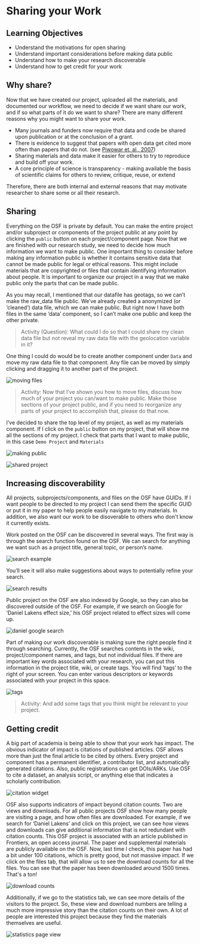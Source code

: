 # Sharing your Work


## Learning Objectives
* Understand the motivations for open sharing
* Understand important considerations before making data public
* Understand how to make your research discoverable	
* Understand how to get credit for your work


## Why share?

Now that we have created our project, uploaded all the materials, and documented our workflow, we need to decide if we want share our work, and if so what parts of it do we want to share? There are many different reasons why you might want to share your work. 
* Many journals and funders now require that data and code be shared upon publication or at the conclusion of a grant. 
* There is evidence to suggest that papers with open data get cited more often than papers that do not. (see [Piwowar et. al., 2007](http://journals.plos.org/plosone/article?id=10.1371/journal.pone.0000308))
* Sharing materials and data make it easier for others to try to reproduce and build off your work. 
* A core principle of science is transparency - making available the basis of scientific claims for others to review, critique, reuse, or extend

Therefore, there are both internal and external reasons that may motivate researcher to share some or all their research.

## Sharing

Everything on the OSF is private by default. You can make the entire project and/or subproject or components of the project public at any point by clicking the `public` button on each project/component page. Now that we are finished with our research study, we need to decide how much information we want to make public. One important thing to consider before making any information public is whether it contains sensitive data that cannot be made public for legal or ethical reasons. This might include materials that are copyrighted or files that contain identifying information about people.  It is important to organize our project in a way that we make public only the parts that can be made public. 

As you may recall, I mentioned that our datafile has geotags, so we can’t make the raw_data file public. We’ve already created a anonymized (or ‘cleaned’) data file, which we can make public. But right now I have both files in the same ‘data’ component, so I can’t make one public and keep the other private.

> Activity (Question): What could I do so that I could share my clean data file but not reveal my raw data file with the geolocation variable in it?

One thing I could do would be to create another component under `Data` and move my raw data file to that component. Any file can be moved by simply clicking and dragging it to another part of the project. 

![moving files](Sharing_figs/moving_files.png)

> Activity: Now that I’ve shown you how to move files, discuss how much of your project you can/want to make public. Make those sections of your project public, and if you need to reorganize any parts of your project to accomplish that, please do that now.

I’ve decided to share the top level of my project, as well as my materials component. If I click on the `public` button on my project, that will show me all the sections of my project. I check that parts that I want to make public, in this case `Demo Project` and `Materials`

![making public](Sharing_figs/make_public.png)

![shared project](Sharing_figs/public_project.png)

## Increasing discoverability
 
All projects, subprojects/components, and files on the OSF have GUIDs. If I want people to be directed to my project I can send them the specific GUID or put it in my paper to help people easily navigate to my materials. In addition, we also want our work to be disoverable to others who don't know it currently exists. 

Work posted on the OSF can be discovered in several ways. The first way is through the search function found on the OSF. We can search for anything we want such as a project title, general topic, or person’s name.  

![search example](Sharing_figs/osf_search.png)

You’ll see it will also make suggestions about ways to potentially refine your search.

![search results](Sharing_figs/search_results.png)

Public project on the OSF are also indexed by Google, so they can also be discovered outside of the OSF. For example, if we search on Google for ‘Daniel Lakens effect size,' his OSF project related to effect sizes will come up.  

![daniel google search](Sharing_figs/lakens_google.png)


Part of making our work discoverable is making sure the right people find it through searching. Currently, the OSF searches contents in the wiki, project/component names, and tags, but not individual files. If there are important key words associated with your research, you can put this information in the project title, wiki, or create tags. You will find ‘tags’ to the right of your screen. You can enter various descriptors or keywords associated with your project in this space. 

![tags](Sharing_figs/tags.png)


> Activity: And add some tags that you think might be relevant to your project.


## Getting credit

A big part of academia is being able to show that your work has impact. The obvious indicator of impact is citations of published articles. OSF allows more than just the final article to be cited by others. Every project and component has a permanent identifier, a contributor list, and automatically generated citations.  Also, public registrations can get DOIs/ARKs. Use OSF to cite a dataset, an analysis script, or anything else that indicates a scholarly contribution.

![citation widget](Sharing_figs/citation_widget.png)

OSF also supports indicators of impact beyond citation counts. Two are views and downloads. For all public projects OSF show how many people are visiting a page, and how often files are downloaded. For example, if we search for ‘Daniel Lakens’ and click on this project, we can see how views and downloads can give additional information that is not redundant with citation counts. This OSF project is associated with an article published in Frontiers, an open access journal. The paper and supplemental materials are publicly available on the OSF. Now, last time I check, this paper has had a bit under 100 citations, which is pretty good, but not massive impact. If we click on the files tab, that will allow us to see the download counts for all the files. You can see that the paper has been downloaded around 1500 times.  That's a ton! 

![download counts](Sharing_figs/download_counts.png)

Additionally, if we go to the statistics tab, we can see more details of the visitors to the project. So, these view and download numbers are telling a much more impressive story than the citation counts on their own.  A lot of people are interested this project because they find the materials themselves are useful.

![statistics page view](Sharing_figs/OSF_analytics.png)

